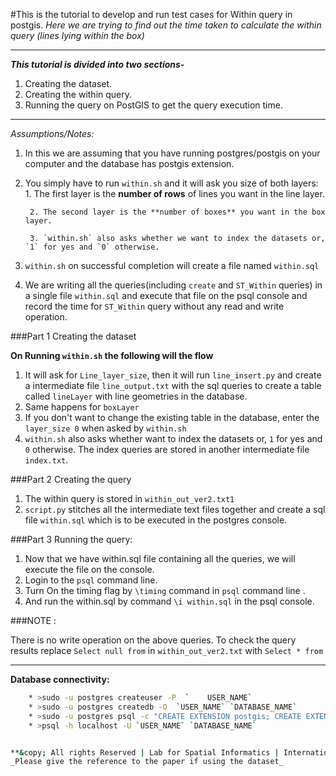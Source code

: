 #This is the tutorial to develop and run test cases for Within query in postgis.
_Here we are trying to find out the time taken to calculate the within query (lines lying within the box)_

***

***This tutorial is divided into two sections-***

1. Creating the dataset.
2. Creating the within query.
2. Running the query on PostGIS to get the query execution time.

***

_Assumptions/Notes:_

1. In this we are assuming that you have running postgres/postgis on your computer and the database has postgis extension.

2. You simply have to run `within.sh` and it will ask you size of both layers:
		1. The first layer is the **number of rows** of lines you want in the line layer.
	
		2. The second layer is the **number of boxes** you want in the box layer.

		3. `within.sh` also asks whether we want to index the datasets or, `1` for yes and `0` otherwise. 

3. `within.sh` on successful completion will create a file named `within.sql`

3. We are writing all the queries(including `create` and `ST_Within`  queries) in a single file `within.sql` and execute that file on the psql console and record the time for `ST_Within` query without any read and write operation.

###Part 1 Creating the dataset

**On Running `within.sh` the following will the flow**

1. It will ask for `Line_layer_size`, then it will run `line_insert.py` and create a intermediate file `line_output.txt` with the sql queries to create a table called `lineLayer` with line geometries in the database.
2. Same happens for `boxLayer`
3. If you don't want to change the existing table in the database, enter the `layer_size 0` when asked by `within.sh`
4. `within.sh` also asks whether want to index the datasets or, `1` for yes and `0` otherwise. The index queries are stored in another intermediate file `index.txt`.

###Part 2 Creating the query

1. The within query is stored in `within_out_ver2.txt1`
2. `script.py` stitches all the intermediate text files together and create a sql file `within.sql` which is to be executed in the postgres console.

###Part 3 Running the query:

1. Now that we have within.sql file containing all the queries, we will execute the file on the console.
2. Login to the `psql` command line. 
3. Turn On the timing flag by `\timing` command in `psql` command line .
4. And run the within.sql by command `\i within.sql` in the psql console.

###NOTE : 

There is no write operation on the above queries. To check the query results replace `Select null from` in `within_out_ver2.txt` with `Select * from`

***

**Database connectivity:**
```bash
	* >sudo -u postgres createuser -P  `	USER_NAME`
	* >sudo -u postgres createdb -O  `USER_NAME` `DATABASE_NAME` 
	* >sudo -u postgres psql -c "CREATE EXTENSION postgis; CREATE EXTENSION postgis_topology;" `DATABASE_NAME`
	* >psql -h localhost -U `USER_NAME` `DATABASE_NAME`


**&copy; All rights Reserved | Lab for Spatial Informatics | International Institute of Information Technology Hyderabad **
_Please give the reference to the paper if using the dataset_